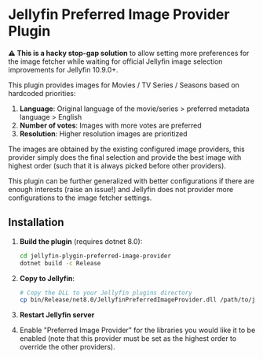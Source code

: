 # Jellyfin Preferred Image Provider Plugin

**⚠️ This is a hacky stop-gap solution** to allow setting more preferences for the image fetcher while waiting for official Jellyfin image selection improvements for Jellyfin 10.9.0+.

This plugin provides images for Movies / TV Series / Seasons based on hardcoded priorities:

1. **Language**: Original language of the movie/series > preferred metadata language > English
2. **Number of votes**: Images with more votes are preferred
3. **Resolution**: Higher resolution images are prioritized

The images are obtained by the existing configured image providers, this provider simply does the
final selection and provide the best image with highest order (such that it is always picked before
other providers).

This plugin can be further generalized with better configurations if there are enough interests (raise an issue!) and
Jellyfin does not provider more configurations to the image fetcher settings.

## Installation

1. **Build the plugin** (requires dotnet 8.0):

   ```bash
   cd jellyfin-plygin-preferred-image-provider
   dotnet build -c Release
   ```

2. **Copy to Jellyfin**:

   ```bash
   # Copy the DLL to your Jellyfin plugins directory
   cp bin/Release/net8.0/JellyfinPreferredImageProvider.dll /path/to/jellyfin/plugins/JellyfinPreferredImageProvider_0.0.1.0
   ```

3. **Restart Jellyfin server**

4. Enable "Preferred Image Provider" for the libraries you would like it to be enabled (note that this provider must be set as the highest order to override the other providers).
